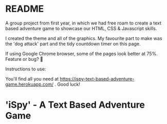  # README

 A group project from first year, in which we had free roam to create a text based adventure game to showcase our HTML, CSS & Javascript skills.
 
 I created the theme and all of the graphics. My favourite part to make was the 'dog attack' part and the tidy countdown timer on this page.
 
 If using Google Chrome browser, some of the pages look better at 75%. Feature or bug? 👀
 
 Instructions to use: 
 
 You'll find all you need at https://ispy-text-based-adventure-game.herokuapp.com/ . Good luck!
 
 # 'iSpy' - A Text Based Adventure Game
 
